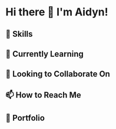 # Hi there 👋 I'm Aidyn!

<!--
**aidynk22/aidynk22** is a ✨ _special_ ✨ repository because its `README.md` (this file) appears on your GitHub profile.

Here are so me ideas to get you started:

- 🔭 I’m currently working on ...
- 🌱 I’m currently learning ...
- 👯 I’m looking to collaborate on ...
- 🤔 I’m looking for help with ...
- 💬 Ask me about ...
- 📫 How to reach me: ...
- 😄 Pronouns: ...
- ⚡ Fun fact: ...
-->

## 🔧 Skills

## 🌱 Currently Learning

## 👯 Looking to Collaborate On

## 📫 How to Reach Me

## 💼 Portfolio
